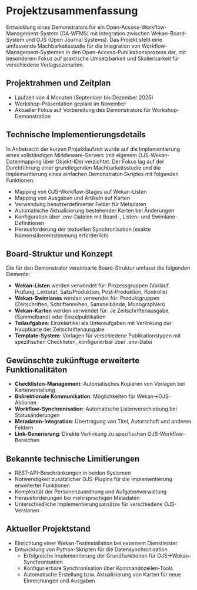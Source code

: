 # Projektzusammenfassung

Entwicklung eines Demonstrators für ein Open-Access-Workflow-Management-System (OA-WFMS) mit Integration zwischen Wekan-Board-System und OJS (Open Journal Systems). Das Projekt stellt eine umfassende Machbarkeitsstudie für die Integration von Workflow-Management-Systemen in den Open-Access-Publikationsprozess dar, mit besonderem Fokus auf praktische Umsetzbarkeit und Skalierbarkeit für verschiedene Verlagsszenarien.

## Projektrahmen und Zeitplan

- Laufzeit von 4 Monaten (September bis Dezember 2025)
- Workshop-Präsentation geplant im November
- Aktueller Fokus auf Vorbereitung des Demonstrators für Workshop-Demonstration

## Technische Implementierungsdetails

In Anbetracht der kurzen Projektlaufzeit wurde auf die Implementierung eines vollständigen Middleware-Servers (mit eigenem OJS-Wekan-Datenmapping über Objekt-IDs) verzichtet. Der Fokus lag auf der Durchführung einer grundlegenden Machbarkeitsstudie und die Implementierung eines einfachen Demonstrator-Skriptes mit folgenden Funktionen:

- Mapping von OJS-Workflow-Stages auf Wekan-Listen
- Mapping von Ausgaben und Artikeln auf Karten
- Verwendung benutzerdefinierter Felder für Metadaten
- Automatische Aktualisierung bestehender Karten bei Änderungen
- Konfiguration über .env-Dateien mit Board-, Listen- und Swimlane-Definitionen
- Herausforderung der textuellen Synchronisation (exakte Namensübereinstimmung erforderlich)

## Board-Struktur und Konzept

Die für den Demonstrator vereinbarte Board-Struktur umfasst die folgenden Elemente:

- **Wekan-Listen** werden verwendet für: Prozessgruppen (Vorlauf, Prüfung, Lektorat, Satz/Produktion, Post-Produktion, Kontrolle)
- **Wekan-Swimlanes** werden verwendet für: Produktgruppen (Zeitschriften, Schriftenreihen, Sammelbände, Monographien)
- **Wekan-Karten** werden verwendet für: Je Zeitschriftenausgabe, (Sammelband) oder Einzelpublikation
- **Teilaufgaben**: Einzelartikel als Unteraufgaben mit Verlinkung zur Hauptkarte der Zeitschriftenausgabe
- **Template-System**: Vorlagen für verschiedene Publikationstypen mit spezifischen Checklisten, konfigurierbar über .env-Datei

## Gewünschte zukünftuge erweiterte Funktionalitäten 

- **Checklisten-Management**: Automatisches Kopieren von Vorlagen bei Kartenerstellung
- **Bidirektionale Kommunikation**: Möglichkeiten für Wekan→OJS-Aktionen
- **Workflow-Synchronisation**: Automatische Listenverschiebung bei Statusänderungen
- **Metadaten-Integration**: Übertragung von Titel, Autorschaft und anderen Feldern
- **Link-Generierung**: Direkte Verlinkung zu spezifischen OJS-Workflow-Bereichen

## Bekannte technische Limitierungen

- REST-API-Beschränkungen in beiden Systemen
- Notwendigkeit zusätzlicher OJS-Plugins für die Implementierung erweiterter Funktionen
- Komplexität der Personenzuordnung und Aufgabenverwaltung
- Herausforderungen bei mehrsprachigen Metadaten
- Unterschiedliche Implementierungsansätze für verschiedene OJS-Versionen

## Aktueller Projektstand

- Einrichtung einer Wekan-Testinstallation bei externem Dienstleister
- Entwicklung von Python-Skripten für die Datensynchronisation
    - Erfolgreiche Implementierung der Grundfunktionen für OJS→Wekan-Synchronisation
    - Konfigurierbare Synchronisation über Kommandozeilen-Tools
    - Automatische Erstellung bzw. Aktualisierung von Karten für neue Einreichungen und Ausgaben

